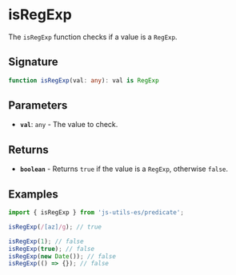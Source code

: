 # isRegExp

The `isRegExp` function checks if a value is a `RegExp`.

## Signature

```typescript
function isRegExp(val: any): val is RegExp
```

## Parameters

- **`val`**: `any` - The value to check.

## Returns

- **`boolean`** - Returns `true` if the value is a `RegExp`, otherwise `false`.

## Examples

```typescript
import { isRegExp } from 'js-utils-es/predicate';

isRegExp(/[az]/g); // true

isRegExp(1); // false
isRegExp(true); // false
isRegExp(new Date()); // false
isRegExp(() => {}); // false
```
